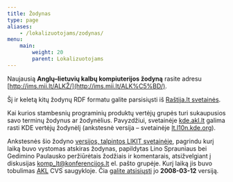 ```yaml
---
title: Žodynas
type: page
aliases:
    - /lokalizuotojams/zodynas/
menu:
    main:
        weight: 20
        parent: Lokalizuotojams
---
```


Naujausią **Anglų–lietuvių kalbų kompiuterijos žodyną** rasite
adresu [http://ims.mii.lt/ALKŽ/](http://ims.mii.lt/ALK%C5%BD/).

Šį ir keletą kitų žodynų RDF formatu galite parsisiųsti
iš [Raštija.lt svetainės](https://www.raštija.lt/lokalizavimas/%C5%BEodynai/336).

Kai kurios stambesnių programinių produktų vertėjų grupės turi sukaupusios savo terminų žodynus ar žodynėlius.
Pavyzdžiui, svetainėje [kde.akl.lt](http://kde.akl.lt/?page_id=77) galima rasti KDE vertėjų žodynėlį (ankstesnė
versija – svetainėje [lt.l10n.kde.org](http://lt.l10n.kde.org)).

Ankstesnės šio žodyno [versijos, talpintos LIKIT svetainėje](http://www.likit.lt/frames/term_zod/zod_st.htm), pagrindu
kurį laiką buvo vystomas atskiras žodynas, papildytas Lino Sprauniaus bei Gedimino Paulausko peržiūrėtais žodžiais ir
komentarais, atsižvelgiant į
diskusijas [komp\_lt@konferencijos.lt](http://www.konferencijos.lt/thread.php?group=lt.konferencijos.komp.lt&sname=komp_lt)
el. pašto grupėje. Kurį laiką jis buvo tobulimas [AKL](http://www.akl.lt) CVS saugykloje.
Čia [galite atsisiųsti](terminai.dwa) jo **2008-03-12** versiją.